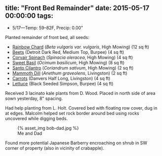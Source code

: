 title: "Front Bed Remainder"
date: 2015-05-17 00:00:00
tags:
---

- 5/17&mdash;Temp: 59&ndash;82F, Precip: 0.00"

Planted remainder of front bed, all seeds:

- [Rainbow Chard](http://www.highmowingseeds.com/organic-non-gmo-seeds-improved-rainbow-mix-chard.html) (*Beta vulgaris var. vulgaris*, High Mowing) (12 sq ft)
- [Beets](http://www.burpee.com/vegetables/beets/beet-detroit-dark-red-med-top-prod000611.html?catId=2005&omn2pd=bz) (Detroit Dark Red, Medium Top, Burpee) (4 sq ft)
- [Corvair Spinach](http://www.highmowingseeds.com/organic-non-gmo-seeds-Corvair-F1-Spinach.html) (*Spinacia oleracea*, High Mowing) (4 sq ft)
- [Sweet Basil](http://www.highmowingseeds.com/organic-non-gmo-seeds-sweet-basil.html) (*Ocimum basilicum*, High Mowing) (8 sq ft)
- [Santo Cilantro](http://www.highmowingseeds.com/organic-non-gmo-seeds-santo-cilantro.html) (*Coriandrum sativum*, High Mowing) (2 sq ft)
- [Mammoth Dill](http://www.burpee.com/herbs/dill/dill-mammoth-prod000472.html) (*Anethum graveolens*, Livingston) (2 sq ft)
- [Carrots](http://www.burpee.com/vegetables/carrots/carrot-danvers-half-long-prod000632.html) (Danvers Half Long, Livingston) (4 sq ft)
- [Lettuce](http://www.burpee.com/heirloom-seeds-and-plants/all-heirloom-vegetables/lettuce-black-seeded-simpson-prod000732.html?omn2pd=bz&catId=4029) (Black Seeded Simpson, Burpee) (4 sq ft)

Received 3 lacinato kale plants from D. Wood. Placed in north side of area sown
yesterday, 8" spacing.

Had help planting from L. Holt. Covered bed with floating row cover, dug in at
edges. Malcolm helped set rock border around bed using rocks uncovered while
digging beds.

<figure>
  {% asset_img bob-dad.jpg %}
  <figcaption>Me and Dad</figcaption>
</figure>

Found more potential Japanese Barberry encroaching on shrub in SW corner of
property (also in vicinity of crabapple).
